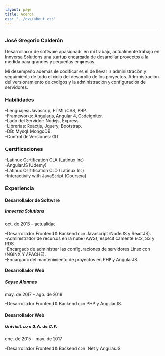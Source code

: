 ```yaml
---
layout: page
title: Acerca
css: "../css/about.css"
---
```

<hr/>
<div class="aboutus-section">
        <div class="">
            <div class="">
                <div class="col-md-6">
                    <div class="aboutus">
                        <h3 class="aboutus-title"><i class="fas fa-user-ninja fa-lg ml-icon"></i>José Gregorio Calderón</h3>
                        <p class="aboutus-text">Desarrollador de software apasionado en mi trabajo, actualmente trabajo en Innversa Solutions una startup encargada de desarrollar proyectos a la medida para grandes y pequeñas empresas.</p>
                        <p class="aboutus-text">Mi desempeño además de codificar es el de llevar la administración y seguimiento de todo el ciclo del desarrollo de los proyectos. Administración del versionamiento de códigos y la administración y configuración de servidores. </p>
                    </div>
                    <div class="aboutus">
                        <h3 class="aboutus-title"><i class="fas fa-code ml-icon"></i> Habilidades</h3>
                        <p class="aboutus-text">
                            -Lenguajes: Javascrip, HTML/CSS, PHP.<br/>
                            -Frameworks: Angularjs, Angular 4, Codeigniter.<br/>
                            -Lado del Servidor: Nodejs, Express.<br/>
                            -Librerías: Reactjs, Jquery, Bootstrap.<br/> 
                            -DB: Mysql, MongoDB.<br/>
                            -Control de Versiones: GIT	</p>
                    </div>
                    <div class="aboutus">
                        <h3 class="aboutus-title"><i class="fas fa-medal ml-icon"></i> Certificaciones</h3>
                        <p class="aboutus-text">
                            -Latinux Certification CLA (Latinux Inc)<br/>
                            -AngularJS (Udemy)<br/>
                            -Latinux Certification CLO (Latinux Inc)<br/>
                            -Interactivity with JavaScript (Coursera)</p>
                    </div>
                </div>
                <div class="col-md-6">
                    <div class="feature">
                        <h3 class="aboutus-title"><i class="fas fa-laptop-code fa-lg ml-icon"></i>Experiencia</h3>
                        <div class="feature-box">
                            <div class="clearfix">
                                <div class="iconset">
                                    <span class="glyphicon icon"><i class="fab fa-node-js fa-lg"></i></span>
                                </div>
                                <div class="feature-content">
                                    <h4>Desarrollador de Software</h4>
                                    <h5>Innversa Solutions</h5>
                                    <p class="date-exp">oct. de 2018 – actualidad</p>
                                    <p> -Desarrollador Frontend & Backend con Javascript (NodeJS y ReactJS).<br/>
                                        -Administrador de recursos en la nube (AWS), especificamente EC2, S3 y RDS.<br/>
                                        -Encargado de administrar las configuraciones de servidores Linux con (NGINX Y APACHE).<br/>
                                        -Encargado del mantenimiento de proyectos en PHP y AngularJS.</p>
                                </div>
                            </div>
                        </div>
                        <div class="feature-box">
                            <div class="clearfix">
                                <div class="iconset">
                                    <span class="glyphicon icon"><i class="fab fa-php fa-lg"></i></span>
                                </div>
                                <div class="feature-content">
                                    <h4>Desarrollador Web</h4>
                                    <h5>Sayse Alarmas</h5>
                                    <p class="date-exp">may. de 2017 – ago. de 2019</p>
                                    <p>-Desarrollador Frontend & Backend con PHP y AngularJS.</p>
                                </div>
                            </div>
                        </div>
                        <div class="feature-box">
                            <div class="clearfix">
                                <div class="iconset">
                                    <span class="glyphicon icon"><i class="fab fa-angular fa-lg"></i></span>
                                </div>
                                <div class="feature-content">
                                    <h4>Desarrollador Web</h4>
                                    <h5>Univisit.com S.A. de C.V.</h5>
                                    <p class="date-exp">ene. de 2015 – may. de 2017</p>
                                    <p>-Desarrollador Frontend & Backend con .Net y AngularJS</p>
                                </div>
                            </div>
                        </div>
                    </div>
                </div>
            </div>
        </div>
</div>

